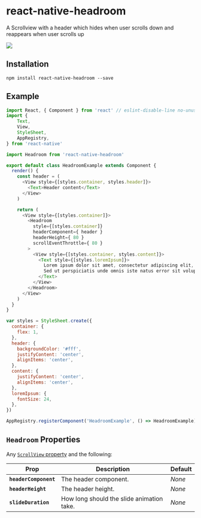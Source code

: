 # react-native-headroom

A Scrollview with a header which hides when user scrolls down and reappears when user scrolls up

![](https://raw.githubusercontent.com/abrenaut/react-native-headroom/master/screenshot.gif)

## Installation

```npm install react-native-headroom --save```

## Example

```js
import React, { Component } from 'react' // eslint-disable-line no-unused-vars
import {
    Text,
    View,
    StyleSheet,
    AppRegistry,
} from 'react-native'

import Headroom from 'react-native-headroom'

export default class HeadroomExample extends Component {
  render() {
    const header = (
      <View style={[styles.container, styles.header]}>
        <Text>Header content</Text>
      </View>
    )

    return (
      <View style={[styles.container]}>
        <Headroom
          style={[styles.container]}
          headerComponent={ header }
          headerHeight={ 80 }
          scrollEventThrottle={ 80 }
        >
          <View style={[styles.container, styles.content]}>
            <Text style={[styles.loremIpsum]}>
              Lorem ipsum dolor sit amet, consectetur adipiscing elit, sed do eiusmod tempor incididunt ut labore et dolore magna aliqua. Ut enim ad minim veniam, quis nostrud exercitation ullamco laboris nisi ut aliquip ex ea commodo consequat. Duis aute irure dolor in reprehenderit in voluptate velit esse cillum dolore eu fugiat nulla pariatur. Excepteur sint occaecat cupidatat non proident, sunt in culpa qui officia deserunt mollit anim id est laborum.
              Sed ut perspiciatis unde omnis iste natus error sit voluptatem accusantium doloremque laudantium, totam rem aperiam, eaque ipsa quae ab illo inventore veritatis et quasi architecto beatae vitae dicta sunt explicabo. Nemo enim ipsam voluptatem quia voluptas sit aspernatur aut odit aut fugit, sed quia consequuntur magni dolores eos qui ratione voluptatem sequi nesciunt. Neque porro quisquam est, qui dolorem ipsum quia dolor sit amet, consectetur, adipisci velit, sed quia non numquam eius modi tempora incidunt ut labore et dolore magnam aliquam quaerat voluptatem. Ut enim ad minima veniam, quis nostrum exercitationem ullam corporis suscipit laboriosam, nisi ut aliquid ex ea commodi consequatur? Quis autem vel eum iure reprehenderit qui in ea voluptate velit esse quam nihil molestiae consequatur, vel illum qui dolorem eum fugiat quo voluptas nulla pariatur?
            </Text>
          </View>
        </Headroom>
      </View>
    )
  }
}

var styles = StyleSheet.create({
  container: {
    flex: 1,
  },
  header: {
    backgroundColor: '#fff',
    justifyContent: 'center',
    alignItems: 'center',
  },
  content: {
    justifyContent: 'center',
    alignItems: 'center',
  },
  loremIpsum: {
    fontSize: 24,
  },
})

AppRegistry.registerComponent('HeadroomExample', () => HeadroomExample)
```

## `Headroom` Properties

Any [`ScrollView` property](http://facebook.github.io/react-native/docs/scrollview.html) and the following:

| Prop | Description | Default |
|---|---|---|
|**`headerComponent`**|The header component. |*None*|
|**`headerHeight`**|The header height. |*None*|
|**`slideDuration`**|How long should the slide animation take. |*None*|